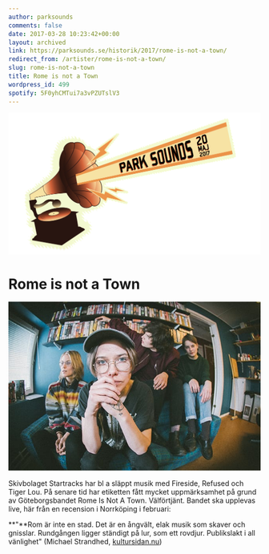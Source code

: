 ```yaml
---
author: parksounds
comments: false
date: 2017-03-28 10:23:42+00:00
layout: archived
link: https://parksounds.se/historik/2017/rome-is-not-a-town/
redirect_from: /artister/rome-is-not-a-town/
slug: rome-is-not-a-town
title: Rome is not a Town
wordpress_id: 499
spotify: 5F0yhCMTui7a3vPZUTslV3
---
```


<img src="/images/2017/logo-1.svg" alt="Park Sounds 2017">


# Rome is not a Town


<img src="/images/2017/rome_is_not_a_town-fisheye-color-philip-liljenberg.jpg">

Skivbolaget Startracks har bl a släppt musik med Fireside, Refused och Tiger Lou. På senare tid har etiketten fått mycket uppmärksamhet på grund av Göteborgsbandet Rome Is Not A Town. Välförtjänt. Bandet ska upplevas live, här från en recension i Norrköping i februari:

**"**Rom är inte en stad. Det är en ångvält, elak musik som skaver och gnisslar. Rundgången ligger ständigt på lur, som ett rovdjur. Publikslakt i all vänlighet" (Michael Strandhed, [kultursidan.nu](http://kultursidan.nu/))
